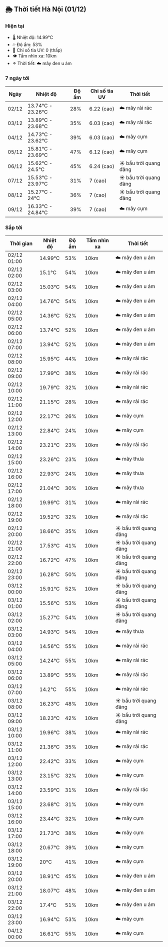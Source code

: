 ## 🌦️ Thời tiết Hà Nội (01/12)

### Hiện tại

- 🌡️ Nhiệt độ: 14.99℃
- 💦 Độ ẩm: 53%
- 🌟 Chỉ số tia UV: 0 (thấp)
- 👁️ Tầm nhìn xa: 10km
- ☂️ Thời tiết: ☁️ mây đen u ám

### 7 ngày tới

| Ngày | Nhiệt độ | Độ ẩm | Chỉ số tia UV | Thời tiết |
| --- | --- | --- | --- | --- |
| 02/12 | 13.74℃ - 23.26℃ | 28% | 6.22 (cao) | ☁️ mây rải rác |
| 03/12 | 13.89℃ - 23.68℃ | 35% | 6.03 (cao) | ☁️ mây rải rác |
| 04/12 | 14.73℃ - 23.62℃ | 39% | 6.03 (cao) | ☁️ mây cụm |
| 05/12 | 15.81℃ - 23.69℃ | 47% | 6.12 (cao) | ☁️ mây cụm |
| 06/12 | 15.62℃ - 24.5℃ | 45% | 6.24 (cao) | ☀️ bầu trời quang đãng |
| 07/12 | 15.53℃ - 23.97℃ | 31% | 7 (cao) | ☀️ bầu trời quang đãng |
| 08/12 | 15.27℃ - 24℃ | 36% | 7 (cao) | ☀️ bầu trời quang đãng |
| 09/12 | 16.33℃ - 24.84℃ | 39% | 7 (cao) | ☁️ mây cụm |

### Sắp tới

| Thời gian | Nhiệt độ | Độ ẩm | Tầm nhìn xa | Thời tiết |
| --- | --- | --- | --- | --- |
| 02/12 01:00 | 14.99℃ | 53% | 10km | ☁️ mây đen u ám |
| 02/12 02:00 | 15.1℃ | 54% | 10km | ☁️ mây đen u ám |
| 02/12 03:00 | 15.03℃ | 54% | 10km | ☁️ mây đen u ám |
| 02/12 04:00 | 14.76℃ | 54% | 10km | ☁️ mây đen u ám |
| 02/12 05:00 | 14.36℃ | 52% | 10km | ☁️ mây đen u ám |
| 02/12 06:00 | 13.74℃ | 52% | 10km | ☁️ mây đen u ám |
| 02/12 07:00 | 13.94℃ | 52% | 10km | ☁️ mây đen u ám |
| 02/12 08:00 | 15.95℃ | 44% | 10km | ☁️ mây rải rác |
| 02/12 09:00 | 17.99℃ | 38% | 10km | ☁️ mây rải rác |
| 02/12 10:00 | 19.79℃ | 32% | 10km | ☁️ mây rải rác |
| 02/12 11:00 | 21.15℃ | 28% | 10km | ☁️ mây rải rác |
| 02/12 12:00 | 22.17℃ | 26% | 10km | ☁️ mây cụm |
| 02/12 13:00 | 22.84℃ | 24% | 10km | ☁️ mây cụm |
| 02/12 14:00 | 23.21℃ | 23% | 10km | ☁️ mây rải rác |
| 02/12 15:00 | 23.26℃ | 23% | 10km | ☁️ mây thưa |
| 02/12 16:00 | 22.93℃ | 24% | 10km | ☁️ mây thưa |
| 02/12 17:00 | 21.04℃ | 30% | 10km | ☁️ mây thưa |
| 02/12 18:00 | 19.99℃ | 31% | 10km | ☁️ mây rải rác |
| 02/12 19:00 | 19.52℃ | 32% | 10km | ☁️ mây rải rác |
| 02/12 20:00 | 18.66℃ | 35% | 10km | ☀️ bầu trời quang đãng |
| 02/12 21:00 | 17.53℃ | 41% | 10km | ☀️ bầu trời quang đãng |
| 02/12 22:00 | 16.72℃ | 47% | 10km | ☀️ bầu trời quang đãng |
| 02/12 23:00 | 16.28℃ | 50% | 10km | ☀️ bầu trời quang đãng |
| 03/12 00:00 | 15.91℃ | 52% | 10km | ☀️ bầu trời quang đãng |
| 03/12 01:00 | 15.56℃ | 53% | 10km | ☀️ bầu trời quang đãng |
| 03/12 02:00 | 15.27℃ | 54% | 10km | ☀️ bầu trời quang đãng |
| 03/12 03:00 | 14.93℃ | 54% | 10km | ☁️ mây thưa |
| 03/12 04:00 | 14.56℃ | 55% | 10km | ☁️ mây rải rác |
| 03/12 05:00 | 14.24℃ | 55% | 10km | ☁️ mây rải rác |
| 03/12 06:00 | 13.89℃ | 55% | 10km | ☁️ mây rải rác |
| 03/12 07:00 | 14.2℃ | 55% | 10km | ☁️ mây rải rác |
| 03/12 08:00 | 16.23℃ | 48% | 10km | ☀️ bầu trời quang đãng |
| 03/12 09:00 | 18.23℃ | 42% | 10km | ☀️ bầu trời quang đãng |
| 03/12 10:00 | 19.96℃ | 38% | 10km | ☁️ mây rải rác |
| 03/12 11:00 | 21.36℃ | 35% | 10km | ☁️ mây rải rác |
| 03/12 12:00 | 22.42℃ | 33% | 10km | ☁️ mây cụm |
| 03/12 13:00 | 23.15℃ | 32% | 10km | ☁️ mây cụm |
| 03/12 14:00 | 23.59℃ | 31% | 10km | ☁️ mây rải rác |
| 03/12 15:00 | 23.68℃ | 31% | 10km | ☁️ mây cụm |
| 03/12 16:00 | 23.44℃ | 32% | 10km | ☁️ mây cụm |
| 03/12 17:00 | 21.73℃ | 38% | 10km | ☁️ mây cụm |
| 03/12 18:00 | 20.67℃ | 39% | 10km | ☁️ mây cụm |
| 03/12 19:00 | 20℃ | 41% | 10km | ☁️ mây cụm |
| 03/12 20:00 | 18.91℃ | 45% | 10km | ☁️ mây đen u ám |
| 03/12 21:00 | 18.07℃ | 48% | 10km | ☁️ mây đen u ám |
| 03/12 22:00 | 17.4℃ | 51% | 10km | ☁️ mây đen u ám |
| 03/12 23:00 | 16.94℃ | 53% | 10km | ☁️ mây cụm |
| 04/12 00:00 | 16.61℃ | 55% | 10km | ☁️ mây cụm |
